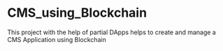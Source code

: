 # CMS_using_Blockchain
This project with the help of partial DApps helps to create and manage a CMS Application using Blockchain
